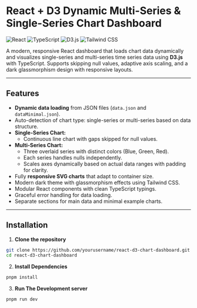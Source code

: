 # React + D3 Dynamic Multi-Series & Single-Series Chart Dashboard

![React](https://img.shields.io/badge/React-19.1.0-blue?logo=react) ![TypeScript](https://img.shields.io/badge/TypeScript-5.8.3-blue?logo=typescript) ![D3.js](https://img.shields.io/badge/D3.js-7.9.0-orange?logo=d3.js) ![Tailwind CSS](https://img.shields.io/badge/Tailwind_CSS-4.1.11-blue?logo=tailwindcss)

A modern, responsive React dashboard that loads chart data dynamically and visualizes single-series and multi-series time series data using **D3.js** with TypeScript. Supports skipping null values, adaptive axis scaling, and a dark glassmorphism design with responsive layouts.

---

## Features

- **Dynamic data loading** from JSON files (`data.json` and `dataMinimal.json`).
- Auto-detection of chart type: single-series or multi-series based on data structure.
- **Single-Series Chart:**
  - Continuous line chart with gaps skipped for null values.
- **Multi-Series Chart:**
  - Three overlaid series with distinct colors (Blue, Green, Red).
  - Each series handles nulls independently.
  - Scales axes dynamically based on actual data ranges with padding for clarity.
- Fully **responsive SVG charts** that adapt to container size.
- Modern dark theme with glassmorphism effects using Tailwind CSS.
- Modular React components with clean TypeScript typings.
- Graceful error handling for data loading.
- Separate sections for main data and minimal example charts.

---

## Installation

1. **Clone the repository**

```bash
git clone https://github.com/yourusername/react-d3-chart-dashboard.git
cd react-d3-chart-dashboard
```
2. **Install Dependencies**

```bash
pnpm install
```
3. **Run The Development server**
```bash
pnpm run dev
```



